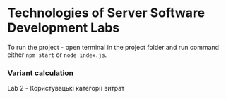 # Technologies of Server Software Development Labs

To run the project - open terminal in the project folder and run command either `npm start` or `node index.js`.

### Variant calculation
Lab 2 - Користувацькі категорії витрат
